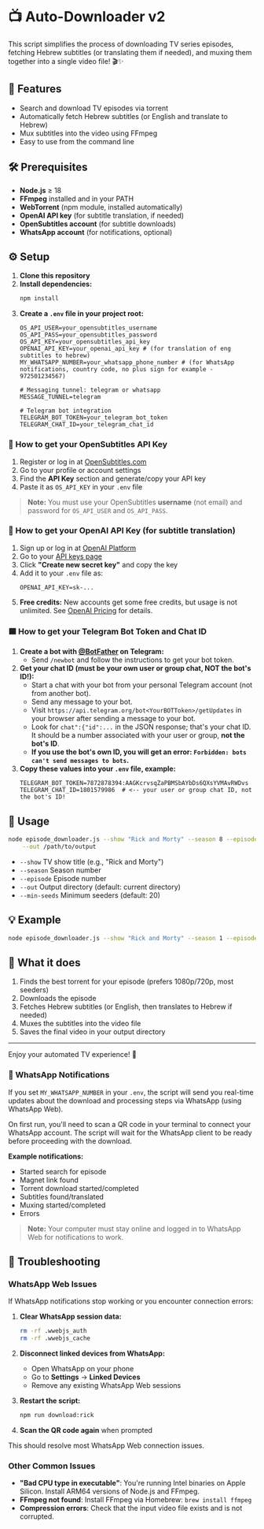 # 📺 Auto-Downloader v2

This script simplifies the process of downloading TV series episodes, fetching Hebrew subtitles (or translating them if needed), and muxing them together into a single video file! 🎬✨

## 🚀 Features
- Search and download TV episodes via torrent
- Automatically fetch Hebrew subtitles (or English and translate to Hebrew)
- Mux subtitles into the video using FFmpeg
- Easy to use from the command line

## 🛠️ Prerequisites
- **Node.js** ≥ 18
- **FFmpeg** installed and in your PATH
- **WebTorrent** (npm module, installed automatically)
- **OpenAI API key** (for subtitle translation, if needed)
- **OpenSubtitles account** (for subtitle downloads)
- **WhatsApp account** (for notifications, optional)

## ⚙️ Setup
1. **Clone this repository**
2. **Install dependencies:**
   ```sh
   npm install
   ```
3. **Create a `.env` file in your project root:**
   ```env
   OS_API_USER=your_opensubtitles_username
   OS_API_PASS=your_opensubtitles_password
   OS_API_KEY=your_opensubtitles_api_key
   OPENAI_API_KEY=your_openai_api_key # (for translation of eng subtitles to hebrew)
   MY_WHATSAPP_NUMBER=your_whatsapp_phone_number # (for WhatsApp notifications, country code, no plus sign for example - 972501234567)
   
   # Messaging tunnel: telegram or whatsapp
   MESSAGE_TUNNEL=telegram
   
   # Telegram bot integration
   TELEGRAM_BOT_TOKEN=your_telegram_bot_token
   TELEGRAM_CHAT_ID=your_telegram_chat_id
   ```

### 🔑 How to get your OpenSubtitles API Key
1. Register or log in at [OpenSubtitles.com](https://www.opensubtitles.com/)
2. Go to your profile or account settings
3. Find the **API Key** section and generate/copy your API key
4. Paste it as `OS_API_KEY` in your `.env` file

> **Note:** You must use your OpenSubtitles **username** (not email) and password for `OS_API_USER` and `OS_API_PASS`.

### 🤖 How to get your OpenAI API Key (for subtitle translation)
1. Sign up or log in at [OpenAI Platform](https://platform.openai.com/signup)
2. Go to your [API keys page](https://platform.openai.com/api-keys)
3. Click **"Create new secret key"** and copy the key
4. Add it to your `.env` file as:
   ```env
   OPENAI_API_KEY=sk-...
   ```
5. **Free credits:** New accounts get some free credits, but usage is not unlimited. See [OpenAI Pricing](https://openai.com/pricing) for details.

### 🟦 How to get your Telegram Bot Token and Chat ID
1. **Create a bot with [@BotFather](https://t.me/botfather) on Telegram:**
   - Send `/newbot` and follow the instructions to get your bot token.
2. **Get your chat ID (must be your own user or group chat, NOT the bot's ID!):**
   - Start a chat with your bot from your personal Telegram account (not from another bot).
   - Send any message to your bot.
   - Visit `https://api.telegram.org/bot<YourBOTToken>/getUpdates` in your browser after sending a message to your bot.
   - Look for `chat":{"id":...` in the JSON response; that's your chat ID. It should be a number associated with your user or group, **not the bot's ID**.
   - **If you use the bot's own ID, you will get an error: `Forbidden: bots can't send messages to bots`.**
3. **Copy these values into your `.env` file, example:**
   ```env
   TELEGRAM_BOT_TOKEN=7872878394:AAGKcrvsqZaPBMSbAYbDs6QXsYVMAvRWDvs
   TELEGRAM_CHAT_ID=1801579986  # <-- your user or group chat ID, not the bot's ID!
   ```

## 📝 Usage

```sh
node episode_downloader.js --show "Rick and Morty" --season 8 --episode 5 \
    --out /path/to/output
```

- `--show`      TV show title (e.g., "Rick and Morty")
- `--season`    Season number
- `--episode`   Episode number
- `--out`       Output directory (default: current directory)
- `--min-seeds` Minimum seeders (default: 20)

## 💡 Example
```sh
node episode_downloader.js --show "Rick and Morty" --season 1 --episode 1 --out ~/Videos/ --min-seeds 25
```

## 🧩 What it does
1. Finds the best torrent for your episode (prefers 1080p/720p, most seeders)
2. Downloads the episode
3. Fetches Hebrew subtitles (or English, then translates to Hebrew if needed)
4. Muxes the subtitles into the video file
5. Saves the final video in your output directory

---

Enjoy your automated TV experience! 🍿

### 📲 WhatsApp Notifications

If you set `MY_WHATSAPP_NUMBER` in your `.env`, the script will send you real-time updates about the download and processing steps via WhatsApp (using WhatsApp Web). 

On first run, you'll need to scan a QR code in your terminal to connect your WhatsApp account. 
The script will wait for the WhatsApp client to be ready before proceeding with the download.

**Example notifications:**
- Started search for episode
- Magnet link found
- Torrent download started/completed
- Subtitles found/translated
- Muxing started/completed
- Errors

> **Note:** Your computer must stay online and logged in to WhatsApp Web for notifications to work.

## 🔧 Troubleshooting

### WhatsApp Web Issues

If WhatsApp notifications stop working or you encounter connection errors:

1. **Clear WhatsApp session data:**
   ```sh
   rm -rf .wwebjs_auth
   rm -rf .wwebjs_cache
   ```

2. **Disconnect linked devices from WhatsApp:**
   - Open WhatsApp on your phone
   - Go to **Settings** → **Linked Devices**
   - Remove any existing WhatsApp Web sessions

3. **Restart the script:**
   ```sh
   npm run download:rick
   ```

4. **Scan the QR code again** when prompted

This should resolve most WhatsApp Web connection issues.

### Other Common Issues

- **"Bad CPU type in executable"**: You're running Intel binaries on Apple Silicon. Install ARM64 versions of Node.js and FFmpeg.
- **FFmpeg not found**: Install FFmpeg via Homebrew: `brew install ffmpeg`
- **Compression errors**: Check that the input video file exists and is not corrupted.
